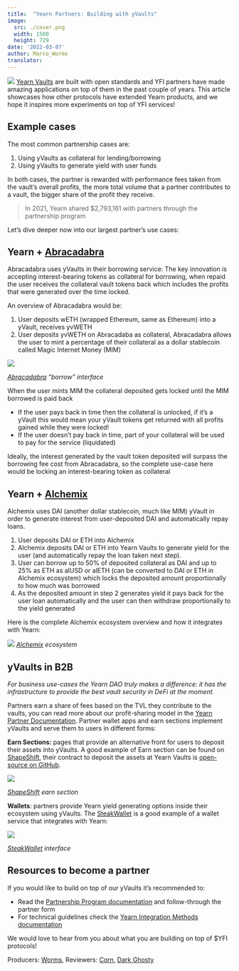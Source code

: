 ```yaml
---
title:  "Yearn Partners: Building with yVaults"
image:
  src: ./cover.png
  width: 1500
  height: 729
date: '2022-03-07'
author: Marco_Worms
translator:
---
```


![](./cover.png?w=1400&h=729)
[Yearn Vaults](https://medium.com/iearn/yearn-finance-explained-what-are-vaults-and-strategies-96970560432) are built with open standards and YFI partners have made amazing applications on top of them in the past couple of years. This article showcases how other protocols have extended Yearn products, and we hope it inspires more experiments on top of YFI services!

## Example cases
The most common partnership cases are:
1. Using yVaults as collateral for lending/borrowing
1. Using yVaults to generate yield with user funds


In both cases, the partner is rewarded with performance fees taken from the vault’s overall profits, the more total volume that a partner contributes to a vault, the bigger share of the profit they receive.
> In 2021, Yearn shared $2,793,161 with partners through the partnership program
> 
Let’s dive deeper now into our largest partner’s use cases:

## Yearn + [Abracadabra](http://abracadabra.money/)
Abracadabra uses yVaults in their borrowing service: The key innovation is accepting interest-bearing tokens as collateral for borrowing, when repaid the user receives the collateral vault tokens back which includes the profits that were generated over the time locked.

An overview of Abracadabra would be:
1. User deposits wETH (wrapped Ethereum, same as Ethereum) into a yVault, receives yvWETH
1. User deposits yvWETH on Abracadaba as collateral, Abracadabra allows the user to mint a percentage of their collateral as a dollar stablecoin called Magic Internet Money (MIM)

![](./image1.png?w=633&h=527)

*[Abracadabra](http://abracadabra.money/) “borrow” interface*


When the user mints MIM the collateral deposited gets locked until the MIM borrowed is paid back
* If the user pays back in time then the collateral is unlocked, if it’s a yVault this would mean your yVault tokens get returned with all profits gained while they were locked!
* If the user doesn’t pay back in time, part of your collateral will be used to pay for the service (liquidated)

Ideally, the interest generated by the vault token deposited will surpass the borrowing fee cost from Abracadabra, so the complete use-case here would be locking an interest-bearing token as collateral

## Yearn + [Alchemix](https://alchemix.fi/)
Alchemix uses DAI (another dollar stablecoin, much like MIM) yVault in order to generate interest from user-deposited DAI and automatically repay loans.

1. User deposits DAI or ETH into Alchemix
1. Alchemix deposits DAI or ETH into Yearn Vaults to generate yield for the user (and automatically repay the loan taken next step).
1. User can borrow up to 50% of deposited collateral as DAI and up to 25% as ETH as alUSD or alETH (can be converted to DAI or ETH in Alchemix ecosystem) which locks the deposited amount proportionally to how much was borrowed
1. As the deposited amount in step 2 generates yield it pays back for the user loan automatically and the user can then withdraw proportionally to the yield generated

Here is the complete Alchemix ecosystem overview and how it integrates with Yearn:

![](./image2.png?w=1400&h=950)
*[Alchemix](https://alchemix.fi/) ecosystem*

## yVaults in B2B
*For business use-cases the Yearn DAO truly makes a difference: it has the infrastructure to provide the best vault security in DeFi at the moment.*

Partners earn a share of fees based on the TVL they contribute to the vaults, you can read more about our profit-sharing model in the [Yearn Partner Documentation](https://docs.yearn.finance/partners/introduction). Partner wallet apps and earn sections implement yVaults and serve them to users in different forms:

**Earn Sections:** pages that provide an alternative front for users to deposit their assets into yVaults. A good example of Earn section can be found on [ShapeShift](https://shapeshift.com/), their contract to deposit the assets at Yearn Vaults is [open-source on GitHub](https://github.com/shapeshift/yearn-router).

![](./image3.png?w=363&h=681)

*[ShapeShift](https://shapeshift.com/) earn section*

**Wallets**: partners provide Yearn yield generating options inside their ecosystem using yVaults. The [SteakWallet](https://www.steakwallet.fi/) is a good example of a wallet service that integrates with 
Yearn:

![](./image4.png?w=1177&h=869)

*[SteakWallet](https://www.steakwallet.fi/) interface*

## Resources to become a partner
If you would like to build on top of our yVaults it’s recommended to:
* Read the [Partnership Program documentation](https://docs.yearn.finance/partners/introduction) and follow-through the partner form
* For technical guidelines check the [Yearn Integration Methods documentation](https://docs.yearn.finance/partners/integration_guide)


We would love to hear from you about what you are building on top of $YFI protocols!

Producers: [Worms](https://twitter.com/MarcoWorms), Reviewers: [Corn](https://twitter.com/omgcorn), [Dark Ghosty](https://github.com/DarkGhost7)

